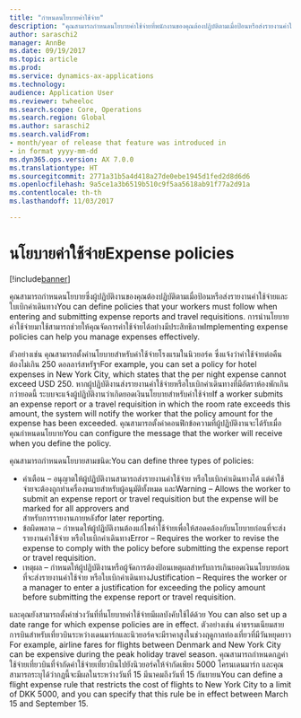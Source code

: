 ```yaml
---
title: "กำหนดนโยบายค่าใช้จ่าย"
description: "คุณสามารถกำหนดนโยบายค่าใช้จ่ายที่พนักงานของคุณต้องปฏิบัติตามเมื่อป้อนหรือส่งรายงานค่าใช้จ่ายและใบเบิกค่าเดินทางใน Microsoft Dynamics 365 for Finance and Operations, Enterprise edition"
author: saraschi2
manager: AnnBe
ms.date: 09/19/2017
ms.topic: article
ms.prod: 
ms.service: dynamics-ax-applications
ms.technology: 
audience: Application User
ms.reviewer: twheeloc
ms.search.scope: Core, Operations
ms.search.region: Global
ms.author: saraschi2
ms.search.validFrom:
- month/year of release that feature was introduced in
- in format yyyy-mm-dd
ms.dyn365.ops.version: AX 7.0.0
ms.translationtype: HT
ms.sourcegitcommit: 2771a31b5a4d418a27de0ebe1945d1fed2d8d6d6
ms.openlocfilehash: 9a5ce1a3b6519b510c9f5aa5618ab91f77a2d91a
ms.contentlocale: th-th
ms.lasthandoff: 11/03/2017

---
```


# <a name="expense-policies"></a><span data-ttu-id="e8dc2-103">นโยบายค่าใช้จ่าย</span><span class="sxs-lookup"><span data-stu-id="e8dc2-103">Expense policies</span></span>

[!include[banner](../includes/banner.md)]

<span data-ttu-id="e8dc2-104">คุณสามารถกำหนดนโยบายซึ่งผู้ปฏิบัติงานของคุณต้องปฏิบัติตามเมื่อป้อนหรือส่งรายงานค่าใช้จ่ายและใบเบิกค่าเดินทาง</span><span class="sxs-lookup"><span data-stu-id="e8dc2-104">You can define policies that your workers must follow when entering and submitting expense reports and travel requisitions.</span></span> <span data-ttu-id="e8dc2-105">การนำนโยบายค่าใช้จ่ายมาใช้สามารถช่วยให้คุณจัดการค่าใช้จ่ายได้อย่างมีประสิทธิภาพ</span><span class="sxs-lookup"><span data-stu-id="e8dc2-105">Implementing expense policies can help you manage expenses effectively.</span></span> 

<span data-ttu-id="e8dc2-106">ตัวอย่างเช่น คุณสามารถตั้งค่านโยบายสำหรับค่าใช้จ่ายโรงแรมในนิวยอร์ค ซึ่งแจ้งว่าค่าใช้จ่ายต่อคืนต้องไม่เกิน 250 ดอลลาร์สหรัฐฯ</span><span class="sxs-lookup"><span data-stu-id="e8dc2-106">For example, you can set a policy for hotel expenses in New York City, which states that the per night expense cannot exceed USD 250.</span></span> <span data-ttu-id="e8dc2-107">หากผู้ปฏิบัติงานส่งรายงานค่าใช้จ่ายหรือใบเบิกค่าเดินทางที่มีอัตราห้องพักเกินกว่ายอดนี้ ระบบจะแจ้งผู้ปฏิบัติงานว่าเกิดยอดเงินนโยบายสำหรับค่าใช้จ่าย</span><span class="sxs-lookup"><span data-stu-id="e8dc2-107">If a worker submits an expense report or a travel requisition in which the room rate exceeds this amount, the system will notify the worker that the policy amount for the expense has been exceeded.</span></span> <span data-ttu-id="e8dc2-108">คุณสามารถตั้งค่าคอนฟิกข้อความที่ผู้ปฏิบัติงานจะได้รับเมื่อคุณกำหนดนโยบาย</span><span class="sxs-lookup"><span data-stu-id="e8dc2-108">You can configure the message that the worker will receive when you define the policy.</span></span> 

<span data-ttu-id="e8dc2-109">คุณสามารถกำหนดนโยบายสามชนิด:</span><span class="sxs-lookup"><span data-stu-id="e8dc2-109">You can define three types of policies:</span></span> 

 - <span data-ttu-id="e8dc2-110">คำเตือน – อนุญาตให้ผู้ปฏิบัติงานสามารถส่งรายงานค่าใช้จ่าย หรือใบเบิกค่าเดินทางได้ แต่ค่าใช้จ่ายจะต้องถูกทำเครื่องหมายสำหรับผู้อนุมัติทั้งหมด และ</span><span class="sxs-lookup"><span data-stu-id="e8dc2-110">Warning – Allows the worker to submit an expense report or travel requisition but the expense will be marked for all approvers and</span></span>  
 <span data-ttu-id="e8dc2-111">สำหรับการรายงานภายหลัง</span><span class="sxs-lookup"><span data-stu-id="e8dc2-111">for later reporting.</span></span> 
 - <span data-ttu-id="e8dc2-112">ข้อผิดพลาด – กำหนดให้ผู้ปฏิบัติงานต้องแก้ไขค่าใช้จ่ายเพื่อให้สอดคล้องกับนโยบายก่อนที่จะส่งรายงานค่าใช้จ่าย หรือใบเบิกค่าเดินทาง</span><span class="sxs-lookup"><span data-stu-id="e8dc2-112">Error – Requires the worker to revise the expense to comply with the policy before submitting the expense report or travel requisition.</span></span> 
 - <span data-ttu-id="e8dc2-113">เหตุผล – กำหนดให้ผู้ปฏิบัติงานหรือผู้จัดการต้องป้อนเหตุผลสำหรับการเกินยอดเงินนโยบายก่อนที่จะส่งรายงานค่าใช้จ่าย หรือใบเบิกค่าเดินทาง</span><span class="sxs-lookup"><span data-stu-id="e8dc2-113">Justification – Requires the worker or a manager to enter a justification for exceeding the policy amount before submitting the expense report or travel requisition.</span></span> 

<span data-ttu-id="e8dc2-114">และคุณยังสามารถตั้งค่าช่วงวันที่ที่นโยบายค่าใช้จ่ายมีผลบังคับใช้ได้ด้วย </span><span class="sxs-lookup"><span data-stu-id="e8dc2-114">You can also set up a date range for which expense policies are in effect.</span></span> <span data-ttu-id="e8dc2-115">ตัวอย่างเช่น ค่าธรรมเนียมสายการบินสำหรับเที่ยวบินระหว่างเดนมาร์กและนิวยอร์คจะมีราคาสูงในช่วงฤดูกาลท่องเที่ยวที่มีวันหยุดยาว </span><span class="sxs-lookup"><span data-stu-id="e8dc2-115">For example, airline fares for flights between Denmark and New York City can be expensive during the peak holiday travel season.</span></span> <span data-ttu-id="e8dc2-116">คุณสามารถกำหนดกฎค่าใช้จ่ายเที่ยวบินที่จำกัดค่าใช้จ่ายเที่ยวบินไปยังนิวยอร์คให้จำกัดเพียง 5000 โครนเดนมาร์ก และคุณสามารถระบุได้ว่ากฎนี้จะมีผลในระหว่างวันที่ 15 มีนาคมถึงวันที่ 15 กันยายน</span><span class="sxs-lookup"><span data-stu-id="e8dc2-116">You can define a flight expense rule that restricts the cost of flights to New York City to a limit of DKK 5000, and you can specify that this rule be in effect between March 15 and September 15.</span></span> 

